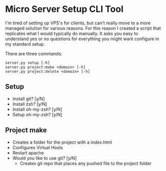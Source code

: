 Micro Server Setup CLI Tool
===
I'm tired of setting up VPS's for clients, but can't really move to a more managed solution for various reasons. For this reason I created a script that replicates what I would typically do manually. It asks you easy to understand yes or no questions for everything you might want configure in my standard setup.

There are three commands:
	
	server.py setup [-h]
	server.py project:make <domain> [-h]
	server.py project:delete <domain> [-h]

Setup
---
* Install git? [y/N]
* Install zsh? [y/N]
* Install oh-my-zsh? [y/N]
* Setup oh-my-zsh?  [y/N]

Project make
---
* Creates a folder for the project with a index.html
* Configures Virtual Hosts
* Restart apache
* Would you like to use git? [y/N]
	* Creates git repo that places any pushed file to the project folder
